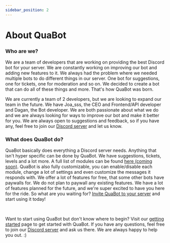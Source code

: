 ```yaml
---
sidebar_position: 2
---
```


# About QuaBot

### Who are we?
We are a team of developers that are working on providing the best Discord bot for your server. We are constantly working on improving our bot and adding new features to it. We always had the problem where we needed multiple bots to do different things in our server. One bot for suggestions, one for tickets, one for moderation and so on. We decided to create a bot that can do all of these things and more. That's how QuaBot was born.

We are currently a team of 2 developers, but we are looking to expand our team in the future. We have Joa_sss, the CEO and Frontend/API developer and Dagan, the Bot developer. We are both passionate about what we do and we are always looking for ways to improve our bot and make it better for you. We are always open to suggestions and feedback, so if you have any, feel free to join our [Discord server](https://discord.quabot.net) and let us know.

### What does QuaBot do?
QuaBot basically does everything a Discord server needs. Anything that isn't hyper specific can be done by QuaBot. We have suggestions, tickets, levels and a lot more. A full list of modules can be found [here (coming soon)](/docs/category/modules). QuaBot is also fully customizable, you can enable/disable each module, change a lot of settings and even customize the messages it responds with. We offer a lot of features for free, that some other bots have paywalls for. We do not plan to paywall any existing features. We have a lot of features planned for the future, and we're super excited to have you here for the ride. So what are you waiting for? [Invite QuaBot to your server](https://invite.quabot.net) and start using it today!

<br />

Want to start using QuaBot but don't know where to begin? Visit our [getting started](/docs/getting-started) page to get started with QuaBot. If you have any questions, feel free to join our [Discord server](https://discord.quabot.net) and ask us there. We are always happy to help you out. :)